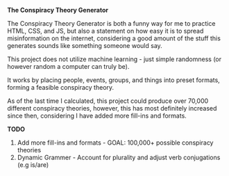**The Conspiracy Theory Generator**

The Conspiracy Theory Generator is both a funny way for me to practice HTML, CSS, and JS, but also a statement on how easy it is to spread misinformation on the internet, considering a good amount of the stuff this generates sounds like something someone would say. 

This project does not utilize machine learning - just simple randomness (or however random a computer can truly be).

It works by placing people, events, groups, and things into preset formats, forming a feasible conspiracy theory. 

As of the last time I calculated, this project could produce over 70,000 different conspiracy theories, however, this has most definitely increased since then, considering I have added more fill-ins and formats. 

**TODO**
1. Add more fill-ins and formats - GOAL: 100,000+ possible conspiracy theories
2. Dynamic Grammer - Account for plurality and adjust verb conjugations (e.g is/are)
